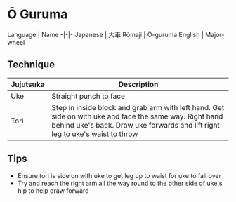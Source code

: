 # Ō Guruma

Language | Name
-|-|-
Japanese | 大車
Rōmaji | Ō-guruma
English | Major-wheel

## Technique
Jujutsuka | Description
-|-
Uke | Straight punch to face
Tori | Step in inside block and grab arm with left hand. Get side on with uke and face the same way. Right hand behind uke's back. Draw uke forwards and lift right leg to uke's waist to throw  

## Tips
* Ensure tori is side on with uke to get leg up to waist for uke to fall over
* Try and reach the right arm all the way round to the other side of uke's hip to help draw forward



